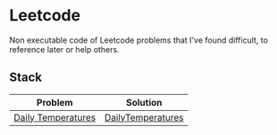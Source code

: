 # Leetcode
Non executable code of Leetcode problems that I've found difficult, to reference later or help others.

## Stack
| Problem | Solution |
|---|---|
| [Daily Temperatures](https://leetcode.com/problems/daily-temperatures) | [DailyTemperatures](DailyTemperatures) |

